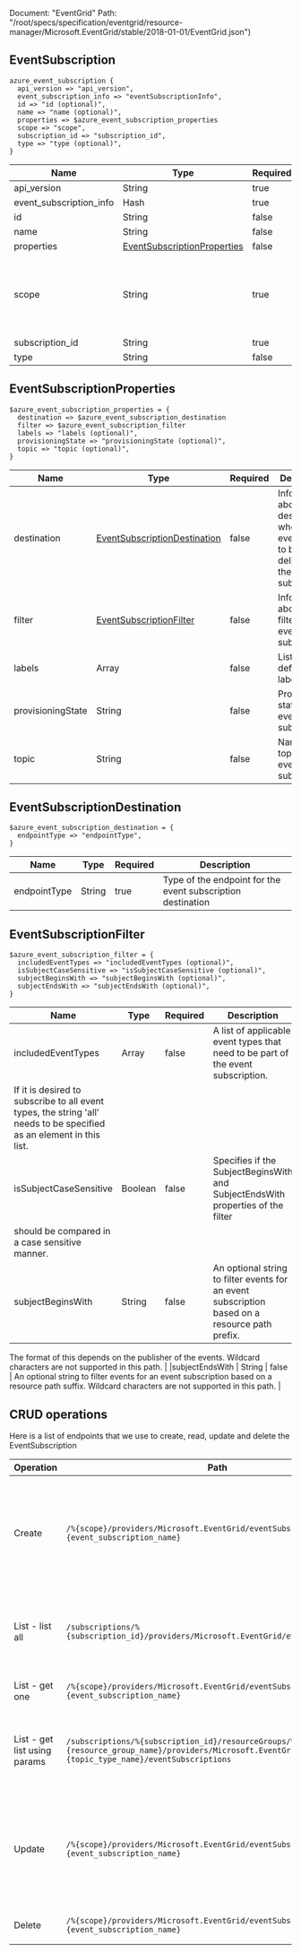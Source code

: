 Document: "EventGrid"
Path: "/root/specs/specification/eventgrid/resource-manager/Microsoft.EventGrid/stable/2018-01-01/EventGrid.json")

## EventSubscription

```puppet
azure_event_subscription {
  api_version => "api_version",
  event_subscription_info => "eventSubscriptionInfo",
  id => "id (optional)",
  name => "name (optional)",
  properties => $azure_event_subscription_properties
  scope => "scope",
  subscription_id => "subscription_id",
  type => "type (optional)",
}
```

| Name        | Type           | Required       | Description       |
| ------------- | ------------- | ------------- | ------------- |
|api_version | String | true | Version of the API to be used with the client request. |
|event_subscription_info | Hash | true | Event subscription properties containing the destination and filter information |
|id | String | false | Fully qualified identifier of the resource |
|name | String | false | Name of the resource |
|properties | [EventSubscriptionProperties](#eventsubscriptionproperties) | false | Properties of the event subscription |
|scope | String | true | The identifier of the resource to which the event subscription needs to be created or updated. The scope can be a subscription, or a resource group, or a top level resource belonging to a resource provider namespace, or an EventGrid topic. For example, use '/subscriptions/{subscriptionId}/' for a subscription, '/subscriptions/{subscriptionId}/resourceGroups/{resourceGroupName}' for a resource group, and '/subscriptions/{subscriptionId}/resourceGroups/{resourceGroupName}/providers/{resourceProviderNamespace}/{resourceType}/{resourceName}' for a resource, and '/subscriptions/{subscriptionId}/resourceGroups/{resourceGroupName}/providers/Microsoft.EventGrid/topics/{topicName}' for an EventGrid topic. |
|subscription_id | String | true | Subscription credentials that uniquely identify a Microsoft Azure subscription. The subscription ID forms part of the URI for every service call. |
|type | String | false | Type of the resource |
        
## EventSubscriptionProperties

```puppet
$azure_event_subscription_properties = {
  destination => $azure_event_subscription_destination
  filter => $azure_event_subscription_filter
  labels => "labels (optional)",
  provisioningState => "provisioningState (optional)",
  topic => "topic (optional)",
}
```

| Name        | Type           | Required       | Description       |
| ------------- | ------------- | ------------- | ------------- |
|destination | [EventSubscriptionDestination](#eventsubscriptiondestination) | false | Information about the destination where events have to be delivered for the event subscription. |
|filter | [EventSubscriptionFilter](#eventsubscriptionfilter) | false | Information about the filter for the event subscription. |
|labels | Array | false | List of user defined labels. |
|provisioningState | String | false | Provisioning state of the event subscription. |
|topic | String | false | Name of the topic of the event subscription. |
        
## EventSubscriptionDestination

```puppet
$azure_event_subscription_destination = {
  endpointType => "endpointType",
}
```

| Name        | Type           | Required       | Description       |
| ------------- | ------------- | ------------- | ------------- |
|endpointType | String | true | Type of the endpoint for the event subscription destination |
        
## EventSubscriptionFilter

```puppet
$azure_event_subscription_filter = {
  includedEventTypes => "includedEventTypes (optional)",
  isSubjectCaseSensitive => "isSubjectCaseSensitive (optional)",
  subjectBeginsWith => "subjectBeginsWith (optional)",
  subjectEndsWith => "subjectEndsWith (optional)",
}
```

| Name        | Type           | Required       | Description       |
| ------------- | ------------- | ------------- | ------------- |
|includedEventTypes | Array | false | A list of applicable event types that need to be part of the event subscription. 
If it is desired to subscribe to all event types, the string 'all' needs to be specified as an element in this list. |
|isSubjectCaseSensitive | Boolean | false | Specifies if the SubjectBeginsWith and SubjectEndsWith properties of the filter 
should be compared in a case sensitive manner. |
|subjectBeginsWith | String | false | An optional string to filter events for an event subscription based on a resource path prefix.
The format of this depends on the publisher of the events. 
Wildcard characters are not supported in this path. |
|subjectEndsWith | String | false | An optional string to filter events for an event subscription based on a resource path suffix.
Wildcard characters are not supported in this path. |



## CRUD operations

Here is a list of endpoints that we use to create, read, update and delete the EventSubscription

| Operation | Path | Verb | Description | OperationID |
| ------------- | ------------- | ------------- | ------------- | ------------- |
|Create|`/%{scope}/providers/Microsoft.EventGrid/eventSubscriptions/%{event_subscription_name}`|Put|Asynchronously creates a new event subscription or updates an existing event subscription based on the specified scope.|EventSubscriptions_CreateOrUpdate|
|List - list all|`/subscriptions/%{subscription_id}/providers/Microsoft.EventGrid/eventSubscriptions`|Get|List all aggregated global event subscriptions under a specific Azure subscription|EventSubscriptions_ListGlobalBySubscription|
|List - get one|`/%{scope}/providers/Microsoft.EventGrid/eventSubscriptions/%{event_subscription_name}`|Get|Get properties of an event subscription|EventSubscriptions_Get|
|List - get list using params|`/subscriptions/%{subscription_id}/resourceGroups/%{resource_group_name}/providers/Microsoft.EventGrid/topicTypes/%{topic_type_name}/eventSubscriptions`|Get|List all global event subscriptions under a resource group for a specific topic type.|EventSubscriptions_ListGlobalByResourceGroupForTopicType|
|Update|`/%{scope}/providers/Microsoft.EventGrid/eventSubscriptions/%{event_subscription_name}`|Put|Asynchronously creates a new event subscription or updates an existing event subscription based on the specified scope.|EventSubscriptions_CreateOrUpdate|
|Delete|`/%{scope}/providers/Microsoft.EventGrid/eventSubscriptions/%{event_subscription_name}`|Delete|Delete an existing event subscription|EventSubscriptions_Delete|